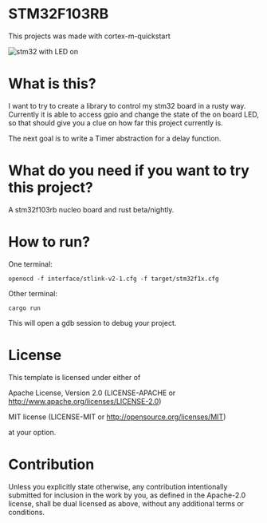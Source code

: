 # STM32F103RB

This projects was made with cortex-m-quickstart

![stm32 with LED on](https://github.com/TheSovietStorm/stm32f103rb/blob/master/img.png "stm32 with LED on")

# What is this?

I want to try to create a library to control my stm32 board in a rusty way. Currently it is able to access gpio and change the state of the on board LED, so that should give you a clue on how far this project currently is.

The next goal is to write a Timer abstraction for a delay function.

# What do you need if you want to try this project?

A stm32f103rb nucleo board and rust beta/nightly.

# How to run?

One terminal:
```
openocd -f interface/stlink-v2-1.cfg -f target/stm32f1x.cfg
```
Other terminal:
```
cargo run
```
This will open a gdb session to debug your project.

# License

This template is licensed under either of

Apache License, Version 2.0 (LICENSE-APACHE or http://www.apache.org/licenses/LICENSE-2.0)

MIT license (LICENSE-MIT or http://opensource.org/licenses/MIT)

at your option.

# Contribution

Unless you explicitly state otherwise, any contribution intentionally submitted for inclusion in the work by you, as defined in the Apache-2.0 license, shall be dual licensed as above, without any additional terms or conditions.
